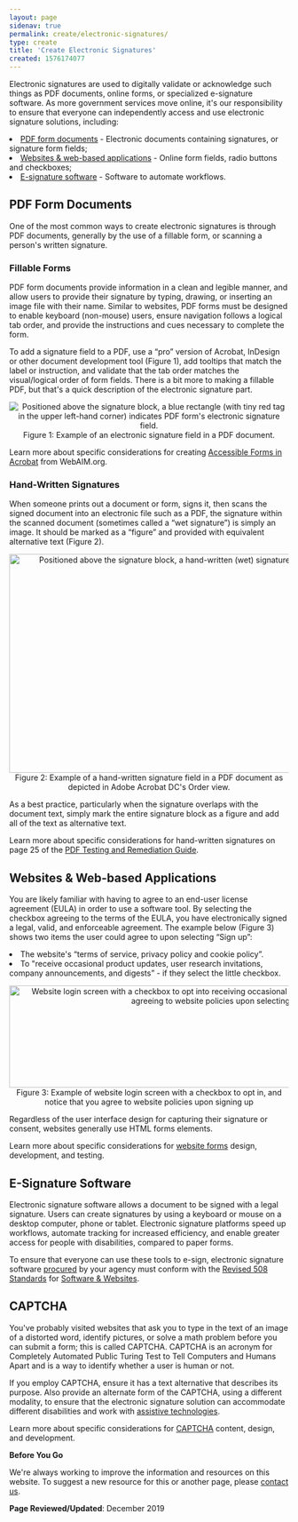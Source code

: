 ```yaml
---
layout: page
sidenav: true
permalink: create/electronic-signatures/
type: create
title: 'Create Electronic Signatures'
created: 1576174077
---
```


<p dir="ltr">
  Electronic signatures are used to digitally validate or acknowledge such things as PDF documents, online forms, or specialized e-signature software. As more government services move online, it's our responsibility to ensure that everyone can independently access and use electronic signature solutions, including:
</p>

<li>
    <a href="#pdf-form">PDF form documents</a> - Electronic documents containing signatures, or signature form fields;
</li>

<li>
    <a href="#web-based">Websites & web-based applications</a> - Online form fields, radio buttons and checkboxes;&nbsp;
</li>

<li>
    <a href="#esig">E-signature software</a> - Software to automate workflows.
</li>

<h2 dir="ltr" id="pdf-form">
  PDF Form Documents
</h2>

<p dir="ltr">
  One of the most common ways to create electronic signatures is through PDF documents, generally by the use of a fillable form, or scanning a person's written signature.
</p>

<h3 dir="ltr">
  Fillable Forms
</h3>

<p dir="ltr">
  PDF form documents provide information in a clean and legible manner, and allow users to provide their signature by typing, drawing, or inserting an image file with their name. Similar to websites, PDF forms must be designed to enable keyboard (non-mouse) users, ensure navigation follows a logical tab order, and provide the instructions and cues necessary to complete the form.
</p>

<p dir="ltr">
  To add a signature field to a PDF, use a &ldquo;pro&rdquo; version of Acrobat, InDesign or other document development tool (Figure 1), add tooltips that match the label or instruction, and validate that the tab order matches the visual/logical order of form fields. There is a bit more to making a fillable PDF, but that's a quick description of the electronic signature part.&nbsp;
</p>

<p style="text-align: center;">
  <img alt="Positioned above the signature block, a blue rectangle (with tiny red tag in the upper left-hand corner) indicates PDF form's electronic signature field." src="/sites/default/files/signature-electronic.jpg" title="Positioned above the signature block, a blue rectangle (with tiny red tag in the upper left-hand corner) indicates PDF form's electronic signature field." /><br />Figure 1: Example of an electronic signature field in a PDF document.
</p>

Learn more about specific considerations for creating [Accessible Forms in Acrobat][1] from WebAIM.org.

<h3 dir="ltr">
  Hand-Written Signatures
</h3>

<p dir="ltr">
  When someone prints out a document or form, signs it, then scans the signed document into an electronic file such as a PDF, the signature within the scanned document (sometimes called a &ldquo;wet signature&rdquo;) is simply an image. It should be marked as a &ldquo;figure&rdquo; and provided with equivalent alternative text (Figure 2).&nbsp;
</p>

<p dir="ltr" style="text-align: center;">
  <img alt=" Positioned above the signature block, a hand-written (wet) signature of a scanned document (tagged as a figure) indicates PDF form's signature field." src="/sites/default/files/signature-wet.jpg" style="width: 1082px; height: 394px;" /><br />Figure 2: Example of a hand-written signature field in a PDF document as depicted in Adobe Acrobat DC's Order view.
</p>

<p dir="ltr">
  As a best practice, particularly when the signature overlaps with the document text, simply mark the entire signature block as a figure and add all of the text as alternative text.&nbsp;
</p>

<p dir="ltr">
  Learn more about specific considerations for hand-written signatures on page 25 of the <a href="https://www.section508.gov/sites/default/files/PDF%20Testing%20and%20Remediation%20Guide-Adobe%20Acrobat%20DC%20Pro-AED%20COP.docx">PDF Testing and Remediation Guide</a>.
</p>

<h2 dir="ltr" id="web-based">
  Websites & Web-based Applications
</h2>

<p dir="ltr">
  You are likely familiar with having to agree to an end-user license agreement (EULA) in order to use a software tool. By selecting the checkbox agreeing to the terms of the EULA, you have electronically signed a legal, valid, and enforceable agreement. The example below (Figure 3) shows two items the user could agree to upon selecting &ldquo;Sign up&rdquo;:
</p>

<li>
    The website's &ldquo;terms of service, privacy policy and cookie policy&rdquo;.&nbsp;
</li>

<li>
    To "receive occasional product updates, user research invitations, company announcements, and digests&rdquo; - if they select the little checkbox.&nbsp;
</li>

<p dir="ltr" style="text-align: center;">
  <img alt="Website login screen with a checkbox to opt into receiving occasional announcements, and notice that you are agreeing to website policies upon selecting &quot;Sign Up&quot;" src="/sites/default/files/signature-web-form.jpg" style="width: 795px; height: 184px;" /><br />Figure 3: Example of website login screen with a checkbox to opt in, and notice that you agree to website policies upon signing up
</p>

<p dir="ltr">
  Regardless of the user interface design for capturing their signature or consent, websites generally use HTML forms elements.
</p>

<p dir="ltr">
  Learn more about specific considerations for <a href="https://www.section508.gov/content/guide-accessible-web-design-development#forms">website forms</a> design, development, and testing.&nbsp;
</p>

<h2 dir="ltr" id="esig">
  E-Signature Software
</h2>

<p dir="ltr">
  Electronic signature software allows a document to be signed with a legal signature. Users can create signatures by using a keyboard or mouse on a desktop computer, phone or tablet. Electronic signature platforms speed up workflows, automate tracking for increased efficiency, and enable greater access for people with disabilities, compared to paper forms.
</p>

<p dir="ltr">
  To ensure that everyone can use these tools to e-sign, electronic signature software <a href="https://www.section508.gov/buy">procured</a> by your agency must conform with the <a href="https://www.access-board.gov/guidelines-and-standards/communications-and-it/about-the-ict-refresh/final-rule/text-of-the-standards-and-guidelines">Revised 508 Standards</a> for <a href="https://www.section508.gov/create/software-websites">Software & Websites</a>.
</p>

<h2 dir="ltr">
  CAPTCHA
</h2>

<p dir="ltr">
  You've probably visited websites that ask you to type in the text of an image of a distorted word, identify pictures, or solve a math problem before you can submit a form; this is called CAPTCHA. CAPTCHA is an acronym for Completely Automated Public Turing Test to Tell Computers and Humans Apart and is a way to identify whether a user is human or not.
</p>

<p dir="ltr">
  If you employ CAPTCHA, ensure it has a text alternative that describes its purpose. Also provide an alternate form of the CAPTCHA, using a different modality, to ensure that the electronic signature solution can accommodate different disabilities and work with <a href="https://mn.gov/admin/at/getting-started/understanding-at/what-is-it/">assistive technologies</a>.
</p>

<p dir="ltr">
  Learn more about specific considerations for <a href="https://www.section508.gov/content/guide-accessible-web-design-development#captcha">CAPTCHA</a> content, design, and development.
</p>

<div class="panel panel-default">
  <div class="panel-body">
    <strong>Before You Go</strong>
<p dir="ltr">
      We're always working to improve the information and resources on this website. To suggest a new resource for this or another page, please <a href="mailto:section.508@gsa.gov">contact us</a>.
    </p>
  </div>
</div>

<p dir="ltr">
  <strong>Page Reviewed/Updated</strong>: December 2019
</p>

 [1]: https://webaim.org/techniques/acrobat/forms
